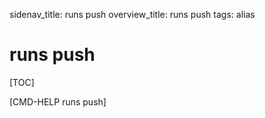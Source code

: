 sidenav_title: runs push
overview_title: runs push
tags: alias

# runs push

[TOC]

[CMD-HELP runs push]
